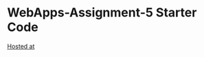 # WebApps-Assignment-5 Starter Code
[Hosted at](https://44-563-webapps-f21.github.io/webapps-s21-assignment-5-nandhigama/animal.html)
